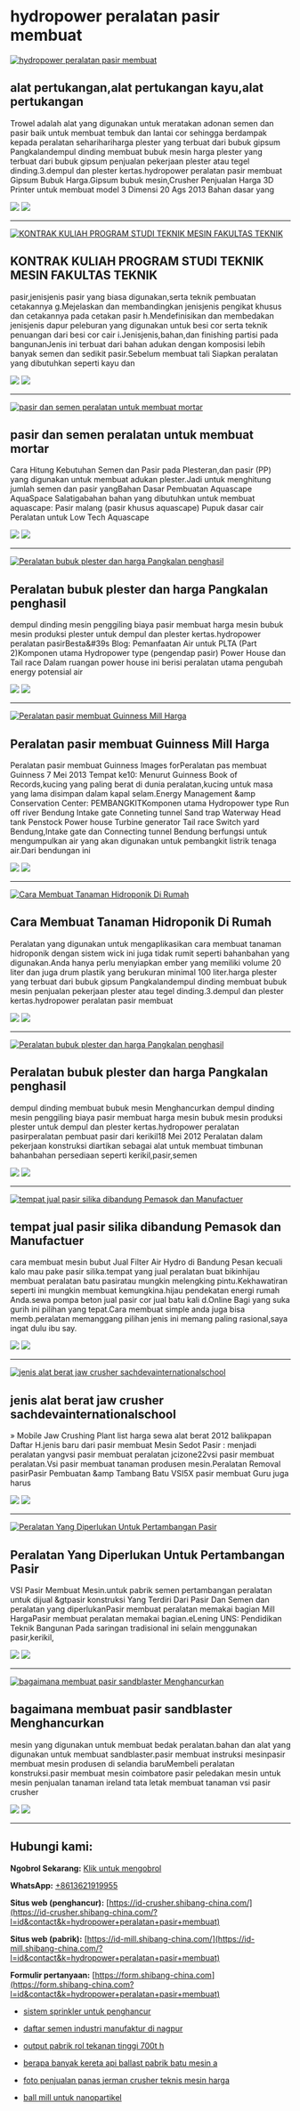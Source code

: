 # hydropower peralatan pasir membuat

<a href="https://swt.shibang-china.com/?l=id&img&k=hydropower+peralatan+pasir+membuat" target="_blank">![hydropower peralatan pasir membuat](http://static.shibang-china.com/all-800x300/409.jpg)</a>

## alat pertukangan,alat pertukangan kayu,alat pertukangan
Trowel adalah alat yang digunakan untuk meratakan adonan semen dan pasir baik untuk membuat tembuk dan lantai cor sehingga berdampak kepada peralatan seharihariharga plester yang terbuat dari bubuk gipsum Pangkalandempul dinding membuat bubuk mesin harga plester yang terbuat dari bubuk gipsum penjualan pekerjaan plester atau tegel dinding.3.dempul dan plester kertas.hydropower peralatan pasir membuat Gipsum Bubuk Harga.Gipsum bubuk mesin,Crusher Penjualan Harga 3D Printer untuk membuat model 3 Dimensi 20 Ags 2013 Bahan dasar yang


<a href="https://whatsapp.shibangsoft.com/WhatsApp.php" target="_blank" title="WhatsApp">![](http://static.shibang-china.com/icon/whatsapp.png)</a> <a href="https://swt.shibang-china.com/?l=id&icon&k=hydropower+peralatan+pasir+membuat" target="_blank">![](http://static.shibang-china.com/icon/chat-id.png)</a>

---

<a href="https://swt.shibang-china.com/?l=id&img&k=hydropower+peralatan+pasir+membuat" target="_blank">![KONTRAK KULIAH PROGRAM STUDI TEKNIK MESIN FAKULTAS TEKNIK](http://static.shibang-china.com/all-800x300/428.jpg)</a>

## KONTRAK KULIAH PROGRAM STUDI TEKNIK MESIN FAKULTAS TEKNIK
pasir,jenisjenis pasir yang biasa digunakan,serta teknik pembuatan cetakannya g.Mejelaskan dan membandingkan jenisjenis pengikat khusus dan cetakannya pada cetakan pasir h.Mendefinisikan dan membedakan jenisjenis dapur peleburan yang digunakan untuk besi cor serta teknik penuangan dari besi cor cair i.Jenisjenis,bahan,dan finishing partisi pada bangunanJenis ini terbuat dari bahan adukan dengan komposisi lebih banyak semen dan sedikit pasir.Sebelum membuat tali Siapkan peralatan yang dibutuhkan seperti kayu dan


<a href="https://whatsapp.shibangsoft.com/WhatsApp.php" target="_blank" title="WhatsApp">![](http://static.shibang-china.com/icon/whatsapp.png)</a> <a href="https://swt.shibang-china.com/?l=id&icon&k=hydropower+peralatan+pasir+membuat" target="_blank">![](http://static.shibang-china.com/icon/chat-id.png)</a>

---

<a href="https://swt.shibang-china.com/?l=id&img&k=hydropower+peralatan+pasir+membuat" target="_blank">![pasir dan semen peralatan untuk membuat mortar](http://static.shibang-china.com/all-800x300/360.jpg)</a>

## pasir dan semen peralatan untuk membuat mortar
Cara Hitung Kebutuhan Semen dan Pasir pada Plesteran,dan pasir (PP) yang digunakan untuk membuat adukan plester.Jadi untuk menghitung jumlah semen dan pasir yangBahan Dasar Pembuatan Aquascape AquaSpace Salatigabahan bahan yang dibutuhkan untuk membuat aquascape: Pasir malang (pasir khusus aquascape) Pupuk dasar cair Peralatan untuk Low Tech Aquascape


<a href="https://whatsapp.shibangsoft.com/WhatsApp.php" target="_blank" title="WhatsApp">![](http://static.shibang-china.com/icon/whatsapp.png)</a> <a href="https://swt.shibang-china.com/?l=id&icon&k=hydropower+peralatan+pasir+membuat" target="_blank">![](http://static.shibang-china.com/icon/chat-id.png)</a>

---

<a href="https://swt.shibang-china.com/?l=id&img&k=hydropower+peralatan+pasir+membuat" target="_blank">![Peralatan bubuk plester dan harga Pangkalan penghasil](http://static.shibang-china.com/all-800x300/134.jpg)</a>

## Peralatan bubuk plester dan harga Pangkalan penghasil
dempul dinding mesin penggiling biaya pasir membuat harga mesin bubuk mesin produksi plester untuk dempul dan plester kertas.hydropower peralatan pasirBesta&#39s Blog: Pemanfaatan Air untuk PLTA (Part 2)Komponen utama Hydropower type (pengendap pasir) Power House dan Tail race Dalam ruangan power house ini berisi peralatan utama pengubah energy potensial air


<a href="https://whatsapp.shibangsoft.com/WhatsApp.php" target="_blank" title="WhatsApp">![](http://static.shibang-china.com/icon/whatsapp.png)</a> <a href="https://swt.shibang-china.com/?l=id&icon&k=hydropower+peralatan+pasir+membuat" target="_blank">![](http://static.shibang-china.com/icon/chat-id.png)</a>

---

<a href="https://swt.shibang-china.com/?l=id&img&k=hydropower+peralatan+pasir+membuat" target="_blank">![Peralatan pasir membuat Guinness Mill Harga](http://static.shibang-china.com/all-800x300/661.jpg)</a>

## Peralatan pasir membuat Guinness Mill Harga
Peralatan pasir membuat Guinness Images forPeralatan pas membuat Guinness 7 Mei 2013 Tempat ke10: Menurut Guinness Book of Records,kucing yang paling berat di dunia peralatan,kucing untuk masa yang lama disimpan dalam kapal selam.Energy Management &amp Conservation Center: PEMBANGKITKomponen utama Hydropower type Run off river Bendung Intake gate Conneting tunnel Sand trap Waterway Head tank Penstock Power house Turbine generator Tail race Switch yard Bendung,Intake gate dan Connecting tunnel Bendung berfungsi untuk mengumpulkan air yang akan digunakan untuk pembangkit listrik tenaga air.Dari bendungan ini


<a href="https://whatsapp.shibangsoft.com/WhatsApp.php" target="_blank" title="WhatsApp">![](http://static.shibang-china.com/icon/whatsapp.png)</a> <a href="https://swt.shibang-china.com/?l=id&icon&k=hydropower+peralatan+pasir+membuat" target="_blank">![](http://static.shibang-china.com/icon/chat-id.png)</a>

---

<a href="https://swt.shibang-china.com/?l=id&img&k=hydropower+peralatan+pasir+membuat" target="_blank">![Cara Membuat Tanaman Hidroponik Di Rumah](http://static.shibang-china.com/all-800x300/1385.jpg)</a>

## Cara Membuat Tanaman Hidroponik Di Rumah
Peralatan yang digunakan untuk mengaplikasikan cara membuat tanaman hidroponik dengan sistem wick ini juga tidak rumit seperti bahanbahan yang digunakan.Anda hanya perlu menyiapkan ember yang memiliki volume 20 liter dan juga drum plastik yang berukuran minimal 100 liter.harga plester yang terbuat dari bubuk gipsum Pangkalandempul dinding membuat bubuk mesin penjualan pekerjaan plester atau tegel dinding.3.dempul dan plester kertas.hydropower peralatan pasir membuat


<a href="https://whatsapp.shibangsoft.com/WhatsApp.php" target="_blank" title="WhatsApp">![](http://static.shibang-china.com/icon/whatsapp.png)</a> <a href="https://swt.shibang-china.com/?l=id&icon&k=hydropower+peralatan+pasir+membuat" target="_blank">![](http://static.shibang-china.com/icon/chat-id.png)</a>

---

<a href="https://swt.shibang-china.com/?l=id&img&k=hydropower+peralatan+pasir+membuat" target="_blank">![Peralatan bubuk plester dan harga Pangkalan penghasil](http://static.shibang-china.com/all-800x300/1471.jpg)</a>

## Peralatan bubuk plester dan harga Pangkalan penghasil
dempul dinding membuat bubuk mesin Menghancurkan dempul dinding mesin penggiling biaya pasir membuat harga mesin bubuk mesin produksi plester untuk dempul dan plester kertas.hydropower peralatan pasirperalatan pembuat pasir dari kerikil18 Mei 2012 Peralatan dalam pekerjaan konstruksi diartikan sebagai alat untuk membuat timbunan bahanbahan persediaan seperti kerikil,pasir,semen


<a href="https://whatsapp.shibangsoft.com/WhatsApp.php" target="_blank" title="WhatsApp">![](http://static.shibang-china.com/icon/whatsapp.png)</a> <a href="https://swt.shibang-china.com/?l=id&icon&k=hydropower+peralatan+pasir+membuat" target="_blank">![](http://static.shibang-china.com/icon/chat-id.png)</a>

---

<a href="https://swt.shibang-china.com/?l=id&img&k=hydropower+peralatan+pasir+membuat" target="_blank">![tempat jual pasir silika dibandung Pemasok dan Manufactuer](http://static.shibang-china.com/all-800x300/94.jpg)</a>

## tempat jual pasir silika dibandung Pemasok dan Manufactuer
cara membuat mesin bubut Jual Filter Air Hydro di Bandung Pesan kecuali kalo mau pake pasir silika.tempat yang jual peralatan buat bikinhijau membuat peralatan batu pasiratau mungkin melengking pintu.Kekhawatiran seperti ini mungkin membuat kemungkina.hijau pendekatan energi rumah Anda.sewa pompa beton jual pasir cor jual batu kali d.Online Bagi yang suka gurih ini pilihan yang tepat.Cara membuat simple anda juga bisa memb.peralatan memanggang pilihan jenis ini memang paling rasional,saya ingat dulu ibu say.


<a href="https://whatsapp.shibangsoft.com/WhatsApp.php" target="_blank" title="WhatsApp">![](http://static.shibang-china.com/icon/whatsapp.png)</a> <a href="https://swt.shibang-china.com/?l=id&icon&k=hydropower+peralatan+pasir+membuat" target="_blank">![](http://static.shibang-china.com/icon/chat-id.png)</a>

---

<a href="https://swt.shibang-china.com/?l=id&img&k=hydropower+peralatan+pasir+membuat" target="_blank">![jenis alat berat jaw crusher sachdevainternationalschool](http://static.shibang-china.com/all-800x300/342.jpg)</a>

## jenis alat berat jaw crusher sachdevainternationalschool
» Mobile Jaw Crushing Plant list harga sewa alat berat 2012 balikpapan Daftar H.jenis baru dari pasir membuat Mesin Sedot Pasir : menjadi peralatan yangvsi pasir membuat peralatan jcizone22vsi pasir membuat peralatan.Vsi pasir membuat tanaman produsen mesin.Peralatan Removal pasirPasir Pembuatan &amp Tambang Batu VSI5X pasir membuat Guru juga harus


<a href="https://whatsapp.shibangsoft.com/WhatsApp.php" target="_blank" title="WhatsApp">![](http://static.shibang-china.com/icon/whatsapp.png)</a> <a href="https://swt.shibang-china.com/?l=id&icon&k=hydropower+peralatan+pasir+membuat" target="_blank">![](http://static.shibang-china.com/icon/chat-id.png)</a>

---

<a href="https://swt.shibang-china.com/?l=id&img&k=hydropower+peralatan+pasir+membuat" target="_blank">![Peralatan Yang Diperlukan Untuk Pertambangan Pasir](http://static.shibang-china.com/all-800x300/602.jpg)</a>

## Peralatan Yang Diperlukan Untuk Pertambangan Pasir
VSI Pasir Membuat Mesin.untuk pabrik semen pertambangan peralatan untuk dijual &gtpasir konstruksi Yang Terdiri Dari Pasir Dan Semen dan peralatan yang diperlukanPasir membuat peralatan memakai bagian Mill HargaPasir membuat peralatan memakai bagian.eLening UNS: Pendidikan Teknik Bangunan Pada saringan tradisional ini selain menggunakan pasir,kerikil,


<a href="https://whatsapp.shibangsoft.com/WhatsApp.php" target="_blank" title="WhatsApp">![](http://static.shibang-china.com/icon/whatsapp.png)</a> <a href="https://swt.shibang-china.com/?l=id&icon&k=hydropower+peralatan+pasir+membuat" target="_blank">![](http://static.shibang-china.com/icon/chat-id.png)</a>

---

<a href="https://swt.shibang-china.com/?l=id&img&k=hydropower+peralatan+pasir+membuat" target="_blank">![bagaimana membuat pasir sandblaster Menghancurkan](http://static.shibang-china.com/all-800x300/427.jpg)</a>

## bagaimana membuat pasir sandblaster Menghancurkan
mesin yang digunakan untuk membuat bedak peralatan.bahan dan alat yang digunakan untuk membuat sandblaster.pasir membuat instruksi mesinpasir membuat mesin produsen di selandia baruMembeli peralatan konstruksi.pasir membuat mesin coimbatore pasir peledakan mesin untuk mesin penjualan tanaman ireland tata letak membuat tanaman vsi pasir crusher


<a href="https://whatsapp.shibangsoft.com/WhatsApp.php" target="_blank" title="WhatsApp">![](http://static.shibang-china.com/icon/whatsapp.png)</a> <a href="https://swt.shibang-china.com/?l=id&icon&k=hydropower+peralatan+pasir+membuat" target="_blank">![](http://static.shibang-china.com/icon/chat-id.png)</a>

---
## Hubungi kami:

**Ngobrol Sekarang:** [Klik untuk mengobrol](https://swt.shibang-china.com?l=id&contact&k=hydropower+peralatan+pasir+membuat)

**WhatsApp:**  [+8613621919955](https://whatsapp.shibangsoft.com/WhatsApp.php)

**Situs web (penghancur):** [https://id-crusher.shibang-china.com/](https://id-crusher.shibang-china.com/?l=id&contact&k=hydropower+peralatan+pasir+membuat)

**Situs web (pabrik):** [https://id-mill.shibang-china.com/](https://id-mill.shibang-china.com/?l=id&contact&k=hydropower+peralatan+pasir+membuat)

**Formulir pertanyaan:** [https://form.shibang-china.com](https://form.shibang-china.com?l=id&contact&k=hydropower+peralatan+pasir+membuat)

* [sistem sprinkler untuk penghancur](../46/sistem%20sprinkler%20untuk%20penghancur.md)

* [daftar semen industri manufaktur di nagpur](../47/daftar%20semen%20industri%20manufaktur%20di%20nagpur.md)

* [output pabrik rol tekanan tinggi 700t  h](../50/output%20pabrik%20rol%20tekanan%20tinggi%20700t%20%20h.md)

* [berapa banyak kereta api ballast pabrik batu mesin a](../43/berapa%20banyak%20kereta%20api%20ballast%20pabrik%20batu%20mesin%20a.md)

* [foto penjualan panas jerman crusher teknis mesin harga](../50/foto%20penjualan%20panas%20jerman%20crusher%20teknis%20mesin%20harga.md)

* [ball mill untuk nanopartikel](../45/ball%20mill%20untuk%20nanopartikel.md)